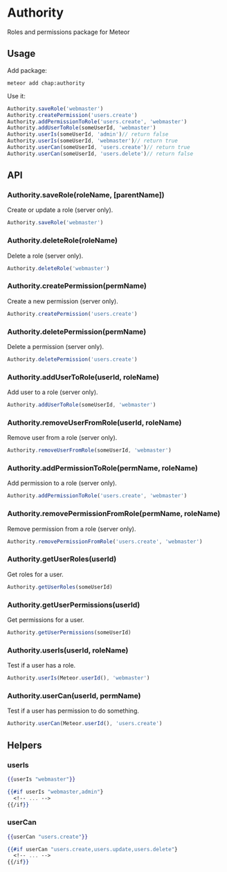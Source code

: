 # Authority

Roles and permissions package for Meteor

## Usage

Add package:

    meteor add chap:authority

Use it:

```js
Authority.saveRole('webmaster')
Authority.createPermission('users.create')
Authority.addPermissionToRole('users.create', 'webmaster')
Authority.addUserToRole(someUserId, 'webmaster')
Authority.userIs(someUserId, 'admin')// return false
Authority.userIs(someUserId, 'webmaster')// return true
Authority.userCan(someUserId, 'users.create')// return true
Authority.userCan(someUserId, 'users.delete')// return false
```

## API

### Authority.saveRole(roleName, [parentName])

Create or update a role (server only).

```js
Authority.saveRole('webmaster')
```

### Authority.deleteRole(roleName)

Delete a role (server only).

```js
Authority.deleteRole('webmaster')
```

### Authority.createPermission(permName)

Create a new permission (server only).

```js
Authority.createPermission('users.create')
```

### Authority.deletePermission(permName)

Delete a permission (server only).

```js
Authority.deletePermission('users.create')
```

### Authority.addUserToRole(userId, roleName)

Add user to a role (server only).

```js
Authority.addUserToRole(someUserId, 'webmaster')
```

### Authority.removeUserFromRole(userId, roleName)

Remove user from a role (server only).

```js
Authority.removeUserFromRole(someUserId, 'webmaster')
```

### Authority.addPermissionToRole(permName, roleName)

Add permission to a role (server only).

```js
Authority.addPermissionToRole('users.create', 'webmaster')
```

### Authority.removePermissionFromRole(permName, roleName)

Remove permission from a role (server only).

```js
Authority.removePermissionFromRole('users.create', 'webmaster')
```

### Authority.getUserRoles(userId)

Get roles for a user.

```js
Authority.getUserRoles(someUserId)
```

### Authority.getUserPermissions(userId)

Get permissions for a user.

```js
Authority.getUserPermissions(someUserId)
```

### Authority.userIs(userId, roleName)

Test if a user has a role.

```js
Authority.userIs(Meteor.userId(), 'webmaster')
```

### Authority.userCan(userId, permName)

Test if a user has permission to do something.

```js
Authority.userCan(Meteor.userId(), 'users.create')
```

## Helpers

### userIs

```handlebars
{{userIs "webmaster"}}

{{#if userIs "webmaster,admin"}
  <!-- ... -->
{{/if}}
```

### userCan

```handlebars
{{userCan "users.create"}}

{{#if userCan "users.create,users.update,users.delete"}
  <!-- ... -->
{{/if}}
```